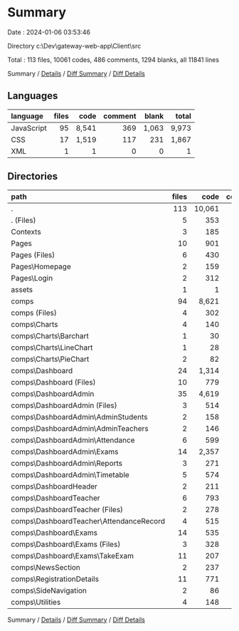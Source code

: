 # Summary

Date : 2024-01-06 03:53:46

Directory c:\\Dev\\gateway-web-app\\Client\\src

Total : 113 files,  10061 codes, 486 comments, 1294 blanks, all 11841 lines

Summary / [Details](details.md) / [Diff Summary](diff.md) / [Diff Details](diff-details.md)

## Languages
| language | files | code | comment | blank | total |
| :--- | ---: | ---: | ---: | ---: | ---: |
| JavaScript | 95 | 8,541 | 369 | 1,063 | 9,973 |
| CSS | 17 | 1,519 | 117 | 231 | 1,867 |
| XML | 1 | 1 | 0 | 0 | 1 |

## Directories
| path | files | code | comment | blank | total |
| :--- | ---: | ---: | ---: | ---: | ---: |
| . | 113 | 10,061 | 486 | 1,294 | 11,841 |
| . (Files) | 5 | 353 | 25 | 54 | 432 |
| Contexts | 3 | 185 | 26 | 41 | 252 |
| Pages | 10 | 901 | 60 | 126 | 1,087 |
| Pages (Files) | 6 | 430 | 28 | 71 | 529 |
| Pages\\Homepage | 2 | 159 | 23 | 16 | 198 |
| Pages\\Login | 2 | 312 | 9 | 39 | 360 |
| assets | 1 | 1 | 0 | 0 | 1 |
| comps | 94 | 8,621 | 375 | 1,073 | 10,069 |
| comps (Files) | 4 | 302 | 67 | 37 | 406 |
| comps\\Charts | 4 | 140 | 4 | 15 | 159 |
| comps\\Charts\\Barchart | 1 | 30 | 1 | 3 | 34 |
| comps\\Charts\\LineChart | 1 | 28 | 1 | 3 | 32 |
| comps\\Charts\\PieChart | 2 | 82 | 2 | 9 | 93 |
| comps\\Dashboard | 24 | 1,314 | 69 | 169 | 1,552 |
| comps\\Dashboard (Files) | 10 | 779 | 44 | 86 | 909 |
| comps\\DashboardAdmin | 35 | 4,619 | 92 | 575 | 5,286 |
| comps\\DashboardAdmin (Files) | 3 | 514 | 12 | 58 | 584 |
| comps\\DashboardAdmin\\AdminStudents | 2 | 158 | 0 | 20 | 178 |
| comps\\DashboardAdmin\\AdminTeachers | 2 | 146 | 0 | 18 | 164 |
| comps\\DashboardAdmin\\Attendance | 6 | 599 | 5 | 67 | 671 |
| comps\\DashboardAdmin\\Exams | 14 | 2,357 | 47 | 300 | 2,704 |
| comps\\DashboardAdmin\\Reports | 3 | 271 | 7 | 36 | 314 |
| comps\\DashboardAdmin\\Timetable | 5 | 574 | 21 | 76 | 671 |
| comps\\DashboardHeader | 2 | 211 | 16 | 25 | 252 |
| comps\\DashboardTeacher | 6 | 793 | 17 | 93 | 903 |
| comps\\DashboardTeacher (Files) | 2 | 278 | 6 | 32 | 316 |
| comps\\DashboardTeacher\\AttendanceRecord | 4 | 515 | 11 | 61 | 587 |
| comps\\Dashboard\\Exams | 14 | 535 | 25 | 83 | 643 |
| comps\\Dashboard\\Exams (Files) | 3 | 328 | 13 | 45 | 386 |
| comps\\Dashboard\\Exams\\TakeExam | 11 | 207 | 12 | 38 | 257 |
| comps\\NewsSection | 2 | 237 | 13 | 29 | 279 |
| comps\\RegistrationDetails | 11 | 771 | 81 | 85 | 937 |
| comps\\SideNavigation | 2 | 86 | 10 | 16 | 112 |
| comps\\Utilities | 4 | 148 | 6 | 29 | 183 |

Summary / [Details](details.md) / [Diff Summary](diff.md) / [Diff Details](diff-details.md)